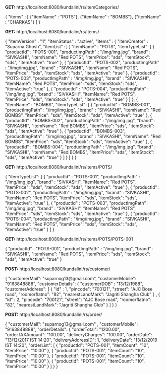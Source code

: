 **GET:**
http://localhost:8080/kundalini/rs/itemCategories/

<p>{ "items" : 
	[ 
		{"itemName" : "POTS"}, {"itemName" : "BOMBS"}, {"itemName" : "CHARKAS"}
	]
}</p>

**GET:**
http://localhost:8080/kundalini/rs/items/
		
<p>{ 	"itemVersion" : "1",
	"itemStatus" : "active",
	"items" : {
	"itemCreator" : "Suparna Ghosh",
	"itemList" :[ 
		 	{ "itemName" : "POTS", "itemTypeList": 
				[
					{
						"productId" : "POTS-001",
						"productImgPath" : "/img/img.jpg",
						"brand" : "SIVKASHI",
						"itemName": "Red POTS",
						"itemPrice": "sds",
						"itemStock": "sds",
						"itemActive": "true"
					},
					{
						"productId" : "POTS-002",
						"productImgPath" : "/img/img.jpg",
						"brand" : "SIVKASHI",
						"itemName": "Red POTS",
						"itemPrice": "sds",
						"itemStock": "sds",
						"itemActive": "true"
					},
					{
						"productId" : "POTS-003",
						"productImgPath" : "/img/img.jpg",
						"brand" : "SIVKASHI",
						"itemName": "Red POTS",
						"itemPrice": "sds",
						"itemStock": "sds",
						"itemActive": "true"
					},
					{
						"productId" : "POTS-004",
						"productImgPath" : "/img/img.jpg",
						"brand" : "SIVKASHI",
						"itemName": "Red POTS",
						"itemPrice": "sds",
						"itemStock": "sds",
						"itemActive": "true"
					}
				]
			},
			{ "itemName" : "BOMBS", "itemTypeList": 
				[
					{
						"productId" : "BOMBS-001",
						"productImgPath" : "/img/img.jpg",
						"brand" : "SIVKASHI",
						"itemName": "Red BOMBS",
						"itemPrice": "sds",
						"itemStock": "sds",
						"itemActive": "true"
					},
					{
						"productId" : "BOMBS-002",
						"productImgPath" : "/img/img.jpg",
						"brand" : "SIVKASHI",
						"itemName": "Red BOMBS",
						"itemPrice": "sds",
						"itemStock": "sds",
						"itemActive": "true"
					},
					{
						"productId" : "BOMBS-003",
						"productImgPath" : "/img/img.jpg",
						"brand" : "SIVKASHI",
						"itemName": "Red BOMBS",
						"itemPrice": "sds",
						"itemStock": "sds",
						"itemActive": "true"
					},
					{
						"productId" : "BOMBS-004",
						"productImgPath" : "/img/img.jpg",
						"brand" : "SIVKASHI",
						"itemName": "Red BOMBS",
						"itemPrice": "sds",
						"itemStock": "sds",
						"itemActive": "true"
					}
				]
			}
		]
	}
}</p>

**GET:**
http://localhost:8080/kundalini/rs/items/POTS/
		
<p>{ "itemTypeList": 
	[
		{
			"productId" : "POTS-001",
			"productImgPath" : "/img/img.jpg",
			"brand" : "SIVKASHI",
			"itemName": "Red POTS",
			"itemPrice": "sds",
			"itemStock": "sds",
			"itemActive": "true"
		},
		{
			"productId" : "POTS-002",
			"productImgPath" : "/img/img.jpg",
			"brand" : "SIVKASHI",
			"itemName": "Red POTS",
			"itemPrice": "sds",
			"itemStock": "sds",
			"itemActive": "true"
		},
		{
			"productId" : "POTS-003",
			"productImgPath" : "/img/img.jpg",
			"brand" : "SIVKASHI",
			"itemName": "Red POTS",
			"itemPrice": "sds",
			"itemStock": "sds",
			"itemActive": "true"
		},
		{
			"productId" : "POTS-004",
			"productImgPath" : "/img/img.jpg",
			"brand" : "SIVKASHI",
			"itemName": "Red POTS",
			"itemPrice": "sds",
			"itemStock": "sds",
			"itemActive": "true"
		}
	]
}</p>

**GET:**
http://localhost:8080/kundalini/rs/items/POTS/POTS-001

<p>{
	"productId" : "POTS-001",
	"productImgPath" : "/img/img.jpg",
	"brand" : "SIVKASHI",
	"itemName": "Red POTS",
	"itemPrice": "sds",
	"itemStock": "sds",
	"itemActive": "true"
}</p>

**POST:**
http://localhost:8080/kundalini/rs/customer/

<p>{
  "customerMail": "suparnog13@gmail.com",
  "customerMobile": "9163848888",
  "customerDetails": 
  {
	"customerDOB" : "13/12/1988",
	"customerAddress": 
	[ 
		{
		  "id" : 1,
		  "pincode": "700121",
		  "street": "AJC Bose road",
		  "roomorflatno": "82",
		  "nearestLandMark": "Jagriti Shangha Club"
		} ,
		{
		  "id" : 2,
		  "pincode": "700121",
		  "street": "AJC Bose road",
		  "roomorflatno": "82",
		  "nearestLandMark": "Jagriti Shangha Club"
		}
	]
  }
}</p>

**POST:**
http://localhost:8080/kundalini/rs/order/

<p>{
  "customerMail": "suparnog13@gmail.com" ,
  "customerMobile": "9163848888",
  "orderDetails": {
	"orderTotal": "1200.00",
	"orderTAXAmount": "100.00",
	"deliveryCharges": "100.00",
    "orderDate": "13/12/2017 IST 14:20",
	"deliveryAddressID": 1,
	"deliveryDate": "13/12/2019 IST 14:20",
    "orderList": [
      {
        "productId": "POTS-001",
        "itemCount": "10",
		"itemPrice": "10.00"
      },
      {
        "productId": "POTS-001",
        "itemCount": "10",
		"itemPrice": "10.00"
      },
      {
        "productId": "POTS-001",
        "itemCount": "10",
		"itemPrice": "10.00"
      },
      {
        "productId": "POTS-001",
        "itemCount": "10",
		"itemPrice": "10.00"
      }
    ]
  }
}</p>
